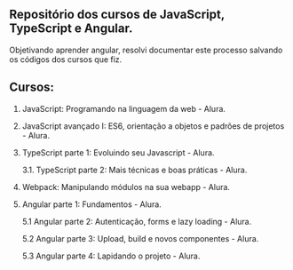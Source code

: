 ## Repositório dos cursos de JavaScript, TypeScript e Angular.

Objetivando aprender angular, resolvi documentar este processo salvando os códigos dos cursos que fiz.

## Cursos: 
1. JavaScript: Programando na linguagem da web - Alura.
2. JavaScript avançado I: ES6, orientação a objetos e padrões de projetos - Alura.
3. TypeScript parte 1: Evoluindo seu Javascript - Alura. 
    
    3.1. TypeScript parte 2: Mais técnicas e boas práticas - Alura.

4. Webpack: Manipulando módulos na sua webapp - Alura.
5. Angular parte 1: Fundamentos - Alura.

	5.1 Angular parte 2: Autenticação, forms e lazy loading - Alura.
	
	5.2 Angular parte 3: Upload, build e novos componentes - Alura.

	5.3 Angular parte 4: Lapidando o projeto - Alura.